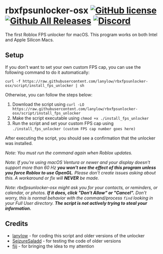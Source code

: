 # rbxfpsunlocker-osx [![GitHub license](https://img.shields.io/github/license/lanylow/rbxfpsunlocker-osx?color=informational)](https://github.com/lanylow/rbxfpsunlocker-osx/blob/main/LICENSE) [![Github All Releases](https://img.shields.io/github/downloads/lanylow/rbxfpsunlocker-osx/total.svg?color=informational)]() [![Discord](https://img.shields.io/badge/chat-discord-informational)](https://discord.gg/MrtJvV5tKv)

The first Roblox FPS unlocker for macOS. This program works on both Intel and Apple Silicon Macs.

## Setup


If you don't want to set your own custom FPS cap, you can use the following command to do it automatically:
```
curl -f https://raw.githubusercontent.com/lanylow/rbxfpsunlocker-osx/script/install_fps_unlocker | sh
```
Otherwise, you can follow the steps below:

1. Download the script using `curl -LO https://raw.githubusercontent.com/lanylow/rbxfpsunlocker-osx/script/install_fps_unlocker`
2. Make the script executable using `chmod +x ./install_fps_unlocker`
3. Run the script and set your custom FPS cap using `./install_fps_unlocker (custom FPS cap number goes here)`

After executing the script, you should see a confirmation that the unlocker was installed.

*Note: You must run the command again when Roblox updates.*

*Note: If you're using macOS Ventura or newer and your display doesn't support more than 60 Hz **you won't see the effect of this program unless you force Roblox to use OpenGL**. Please don't create issues asking about this. A workaround or fix will **NEVER** be made.*

*Note: rbxfpsunlocker-osx might ask you for your contacts, or reminders, or calendar, or photos. **If it does, click "Don't Allow" or "Cancel".** Don't worry, this is normal behavior with the command/process `find` looking in your Full User directory. **The script is not actively trying to steal your information.***

## Credits
 
 - [lanylow](https://github.com/lanylow) - for coding this script and older versions of the unlocker
 - [SeizureSaladd](https://github.com/SeizureSaladd) - for testing the code of older versions
 - [fjij](https://github.com/fjij) - for bringing the idea to my attention

